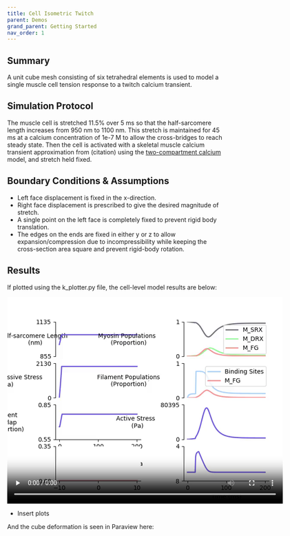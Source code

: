 ```yaml
---
title: Cell Isometric Twitch
parent: Demos
grand_parent: Getting Started
nav_order: 1
---
```


Summary
-------
A unit cube mesh consisting of six tetrahedral elements is used to model a single muscle cell tension response to a twitch calcium transient.

Simulation Protocol
-------------------
The muscle cell is stretched 11.5% over 5 ms so that the half-sarcomere length increases from 950 nm to 1100 nm. This stretch is maintained for 45 ms at a calcium concentration of 1e-7 M to allow the cross-bridges to reach steady state. Then the cell is activated with a skeletal muscle calcium transient approximation from (citation) using the [two-compartment calcium](../../../model_formulations/calcium_models/two_compartment_model/two_compartment_model.md) model, and stretch held fixed.

Boundary Conditions & Assumptions
---------------------------------
- Left face displacement is fixed in the x-direction.
- Right face displacement is prescribed to give the desired magnitude of stretch.
- A single point on the left face is completely fixed to prevent rigid body translation.
- The edges on the ends are fixed in either y or z to allow expansion/compression due to incompressibility while keeping the cross-section area square and prevent rigid-body rotation.

Results
-------
If plotted using the k_plotter.py file, the cell-level model results are below:


<video width="640" height="480" controls autoplay loop>
  <source type="video/mp4" src="data:video/mp4;base64,AAAAIGZ0eXBNNFYgAAACAE00ViBpc29taXNvMmF2YzEAAAAIZnJlZQAAXmFtZGF0AAACrgYF//+q
3EXpvebZSLeWLNgg2SPu73gyNjQgLSBjb3JlIDE2MSByMzAyNyA0MTIxMjc3IC0gSC4yNjQvTVBF
Ry00IEFWQyBjb2RlYyAtIENvcHlsZWZ0IDIwMDMtMjAyMCAtIGh0dHA6Ly93d3cudmlkZW9sYW4u
b3JnL3gyNjQuaHRtbCAtIG9wdGlvbnM6IGNhYmFjPTEgcmVmPTMgZGVibG9jaz0xOjA6MCBhbmFs
eXNlPTB4MzoweDExMyBtZT1oZXggc3VibWU9NyBwc3k9MSBwc3lfcmQ9MS4wMDowLjAwIG1peGVk
X3JlZj0xIG1lX3JhbmdlPTE2IGNocm9tYV9tZT0xIHRyZWxsaXM9MSA4eDhkY3Q9MSBjcW09MCBk
ZWFkem9uZT0yMSwxMSBmYXN0X3Bza2lwPTEgY2hyb21hX3FwX29mZnNldD0tMiB0aHJlYWRzPTYg
bG9va2FoZWFkX3RocmVhZHM9MSBzbGljZWRfdGhyZWFkcz0wIG5yPTAgZGVjaW1hdGU9MSBpbnRl
cmxhY2VkPTAgYmx1cmF5X2NvbXBhdD0wIGNvbnN0cmFpbmVkX2ludHJhPTAgYmZyYW1lcz0zIGJf
cHlyYW1pZD0yIGJfYWRhcHQ9MSBiX2JpYXM9MCBkaXJlY3Q9MSB3ZWlnaHRiPTEgb3Blbl9nb3A9
MCB3ZWlnaHRwPTIga2V5aW50PTI1MCBrZXlpbnRfbWluPTI1IHNjZW5lY3V0PTQwIGludHJhX3Jl
ZnJlc2g9MCByY19sb29rYWhlYWQ9NDAgcmM9Y3JmIG1idHJlZT0xIGNyZj0yMy4wIHFjb21wPTAu
NjAgcXBtaW49MCBxcG1heD02OSBxcHN0ZXA9NCBpcF9yYXRpbz0xLjQwIGFxPTE6MS4wMACAAAA7
B2WIhAAn//71sXwKasnzigzoMi7hlyTJrrYi4m0AwAAAAwAAAwAAMPurzljKllP2AAADAEGAEPKC
k3ieeHMAV8AnF2oO/Mb9MmSKnOVpC5ST7z8PNc9RiedWlFg0rzrcrCYVng4GcoeCJXsCMa0NGssP
uBGapbOSSLbQMVWPRwoKMqoSrAfBh2yuGXDRT+5+XZ++iAHZnpAnsrSbrd4Q3eClejH10azro7d6
Zeuoj11Y+iQv0yvTNPbEhmPbkzHSA7Yra0y4m56Mf4FhA/MhycxbA3GLXedpQ0KTaG0lnEYYFloO
vLmrHVCUVtmqxlysXu3ZtKb/132E4y3l6aCLQFb2GcNeUUz7IZS98JE7ntRWrQRzZD0bvlK0u4Ix
2tpIAaBfafo41Q8QQEiKX2V2IqxC8K/a7QVaNorpJFjwvznnsNWyyA4CW/4BOnF2d2wQ2sJSCyOl
BBy6QR36Ct7p6TWDeS3sl9SDZhrwH5ZYmjL4fruM+SMIvvUmMYli9Gx0J63Q91IFu5eK2YeEwTeN
LZmN8vGvIPpc0f9agWVCBdEuOWYXnwrgsIA8DjdiER9NzWjjSrlCzQ2TyOgwTAW+5WUov1u7ei9o
z9Z7RQkuUDHw1ot2o9FwDkWZLIz/sTaftEDEy42m3V8eK36wE/qsuf+3Q1xgAAAi3QLcEblcjLET
N3ew1CLNcJuO4lM9u4IkhhbXN8JrnZF/469pVDVjwEwxs8kC+phYaU1UacPg2mR9XtfySwIBPtha
vNLn/tqsXhzmLKW9JwifZwksh+lIR5+Nr9R+8/SkgCL4Kfy+agDJXUS4TuJIBzUo2z2k7nFkBScp
8P0ob0QHoX7On4AK3jk9b/YeFjvI68/3YdckX/5K3y5oCminI4+Qed7TyEgRPND3DCmGgKD8Arf3
zY1g0rKZjlzKcRSbidfiU2dJ+BxET39Al3APDcCoPYCZAw0B1N05USiir8o0HYVmJtiNF+MoZj9s
aVMeVpdqiHYyT6sLkXD3+eJwkmAJDZO1gZe/ZezGL10ZH/udIWS2GAWi1ZkYRncZnFDitx8wOVMf
1dcTNSfK3ZDT+ii7zb/3xZt1ShPijaZkjqKN41RDYzDNzIBoABtzusAvvlREtLU+xPKzWKTra2nR
hQI+hKR08DnYhERL993yUCfpSnYzi3Z8h5gTcCEDsFkbX3i1NUC5c4//gsqqmLdQ230378q5TLWc
bbzhRsAI1+MeMCmzX3N7/arMnkXhckv+gw7jMgo1j5qsw6+MSHtY/h1kzku37VtJ565OU1X1iAEY
f/OmJE0WL5rh2stsD0kL0YVbbKND0w232ubHTAtg/fQIfme9w1CkHSsqN3BIktJOoi6cL1NhwxRl
B/oJ2b8x4+f0bEpBH7qmXzbqVyUrT8vRPQja0hp9J+DLo48oDEJ3/ZxSbXVGuIwg1PwO19K+0RxN
JUF+nm+AoxlwL0lycPwSBhhA2UVTXFTMhzOB09LVSuUopCDoi7Y3zNW4BcBDtWSI1ueFDX14O1En
5xXwy5L9IOrVp7E+2BAwi9yrFZIYrH3ImDRr1FI1Y3MPBz9mGmHR61LLU5mHQwZttRyeebqe02rY
KlxlxUczmQDugil0Vgje+PSG73oFhATcnI245CV7TKDLzZKxrONsDoD/4HarBpZCIkiXpiJDOlOO
tXPAqA8fbQro5eXgeVfZwkkTytuBLfLZF0qFvNE0tKWsSozixFqUDxU1yOAWwLZ+onczYJ7UI+9E
R52qbODTb2OiJ3SMMIG50Us68xsBYqq0B4XpdpFLwX1aW0BLYUFpJc0BvAcJQbeVDx7E7vTqaELX
voA07h5V7t3O0Id9bFjUX5d4WzwufnTxWKOkYVnApmVZ9xVpIi+BeCKyNPCTmfGRoAo4ytvbea2q
ZeSfGZ8999gXkFq+CmSFJrxBEgdVMw5i4KzEkgTcjVMOWlTSpe4l+1utmu/Xr+Ng1wH3/miv13rH
H6sdx/YLdVd/5BJKzJR0GKh8S7zA+M57AZKjQooXwyhCshWwukhq4/rTrkG3S7bhBuS/6edUm+sl
bPFeDXkYKtg0G9HO6W2TQJIHrV+BK7Ro+ugcbo3IEsuX4rYExZ6wf3msOxn/UfHufSuMkn5jbp5l
CCHD+SaA42TX58AJQPHhGM7GP4GzLCjDNL2j+Iq/IZbMmMpKa0FrCUuJxZK7pakB3h65W1fe38Dz
YAmOH5b5ACKqm2VcWZ75AQIcFC9GQLd8ytnDmrCdKJhSz+3lHt5dTj3k6C4o+U221WFHgWLOZHeT
EYFd5FkbtMSZS8chJ8oj2OTa1XFIa/yIyVOgv1csGYNCO8ApygGlsPAPZZrbdYOcoCiQwG4xBSAT
x+QfmN9lG9zHT7Fvh63Hq1sdqkIEkNh+aRZzO5MWSjXTgxt6mgprE/+SzryPKLifYX4QfQtTtXAt
79IESzhApS/cYLccnciRa36Sp6ad5acXZ6XPkAgsW1vKyQZ3yu9SygYf1AvYgJOTEHCFqREAF5nv
AEA/fEn0DSIhPWHncHqKYS63ndbYvhzEkn5uLfygG8rCtnK+8GxDa5nMdXfwibIlufO6DZxZ+I0e
sBWdtTw99ve6BC6EWWd3K9FG9Wmrqr9xSLhyEUb0I4dBULscNQ9DM8zgDlQzW2G/S4/nN8+YlqEN
E/o3qgVHLKoCkJ7ZXvqw0gF9tp8Zcl8CmEp1M/czlGtJxKjjnEl/BUxDSM+eosnc+T8+VyfJiTw1
CmdZetB6GCtQZRD+x7is3l9WPPiQYtLnEnvZNPj/zDi/HmDYhy7qix41rSQSpFiB0BeQCqiA11YN
YhqFMOG1d8YmTPQ6faEMnZXhKPj4xO2SG8rytW80wqPpFNoAzRgOFW7RhvRc5vZ7y2/wCqk4lbVI
qI6/zZ2CSZvA0V9Q5SPdtNa5GfPSqxPLXFXu+Hq11niGBxweVjnQpWeT81asICFjTM72+sPvGRSj
9jmaS89IMWXsWKjyLaUdzaYwpW5E3qNVyGlipfwyQ6qfUWTsZdStDhvmCF0XhM6Ei37NbMXLbjM1
Dy1CW0Du9QXJNiBJLt/miNXgp2OGqcguibh7W8IDkE8AXr51lz2WtYbvSsviak52FkX7iCNdOzAw
lmWs1681kdjWBbgcP85TFNA2BBFqtL6SarROb2Qx2k8xSEJ2N9NODVXp+h+7lGcDjQroXNE6IKqe
6ihcJWJZcpKYSP3OOv4m8A8RXUHPwh37M343h5yhswuNDmRZB+SjvIrIydT0HOEthAeeuRAyL/zG
6OPcwuRyt41HYkZI18yQotIBtiXCAEuswPztWPOW+qTFF689RairItVtZ+OaWEbAqCvb/QIA5dnX
MDBh6IERxQ9sabks+5Qj9zqjq4zUu0+AhTjylgCibbUbsyAt/jQHvJi+1FlfeEoicDYzCRHNu+ug
bf9OEubgdOztGugfW9g4Uu4gy/q7gPFGT8m8Otm/ohuM4VWGC4nY5TBdwB58DqRgp8P663QH1/g8
Zltz8TYMtp7osp978IT/zXbW+Nup3rb8Nm6L009797g1XicAzXqMdKqJ1QF/pDWFdc1GE0cNu4Pq
/10ao6vVRsjhOyzc4wps6HGUxvO44ZxiWR1vOQVrnrjzyxgQr7prCXULypz3L9ieBVTPGGgJFaFS
iNcdAZ+TKGrNJ0jG7PyzlNbOYgG+VVjyZ1mwClhpc+Z7/Vz5CXK9Pd+gSqbki8T+JV9UjDlntRYr
pfJQRuk8pLxWxKRCfUKVHyV72JxVzrr5WFCEAV0zwVeBSli3JVI6ooQvy4pPgg/akg2pAxfVKIrX
Heg9zQWiEJaFO/erzqGmyNL2IrliKN04IWxLSpREJxAOelKm3Fe8cP1HUnjf5MFu5nXrvIsT6Mvb
hmBgF6dLIvhRwcyaRos6TnSuPsy93N4aIoAK6c2GqQ9Maxf4yM3sgg8hz2kuJvhk8o0FxnT2abSM
ko8VGpUAx4MCWy3JcuNyygSyiSqr5AeS9IAlOZkuFQh7cqpEyz7i089e0FB7hQTfFhXJTvOpcTWS
rprxL4UcCFStRUzj98nzP61GpqQXOn5KiBSg6kkF6BMl7GlMwmrqtUYpVVw+A3Zd2jLOwF6PeFd/
lnCGsdFepBTd7T/5ZEwVmP4AS9fMzdLFZmbmI3W81HB/hCcE9hcWnQ9yu345Auay4yLPDUTLXDG3
S2svwBT1o36c7iWR7KA35gee7WP5weKfkTAkapJvqd6+VjgWB/afiYXkDsgn1eSgdmzJX+sCSB19
+IoQNt/eFB+xmuDjwEmL/TpgZCwQ2xDIs7l9mkNLA1VfNXEDf1CvW0c7k0IUcmZxyU1o15YhCG45
70CXliYz1NG5m+OLFFXbNpKKR26rMzcYgx1ZtrV6AcCilteEN+lOtNIYFBG+LkOH1Iug+eg4EhUm
y4mJ1ls3MhCoMymDPdt+d9tIOUGH76PCgPRp2TCvm0MN5oCcDl9WIa70jW+BS9RgI4MxP2ybP1bo
fydoBDn8aewwq+hmjT6xVv/gDbu5zlFUI5UTENxShc2lQjqCPDCFvR0VFVUQX8IYiSWS1pEMpjF9
lelN3PZ9ah4rMps54QLbZ2Y7xKqGSlotKYlYB0Ck8+KqT4uC2lE5cYd+mBRVpoNEAjGjgYLgpaNK
IlcZib4Rc8F26zuEly1wEA9NW1TjUbUvRxFOKHaejK6dDQAlfWx7AOM+y6Hq04Ls0oN+WXyyrqAo
eFwzPDHbLH/88DmD5RjgTVsaZXL+RicJLXO7/yDyekwrmdvLNkZ3nywRY0y3QQCW3Ki8LAGkhiCR
Mo6+jvy3ASx7e8ZmMLufE0vH3uVo4ov/bLc0iWgBzno6MYvKSiH9yYqQL4wohb5nmafSDS7awgpZ
ptv6xYKatIP6zTzt5YDuesXXRHHCE2Y/z1NaPzluqirPTI5lhOENAk/93Fu31K+ypaMt/NKgp4G0
psrXLb0wSlOH+9H3SE0b0YA5p+93sJph3j3GvzWPrhi59WVBAKXa1KLC42MipOa4famsy/GizCbE
ES9R6HiLq6CZO0qfYUq6pMpiTk+zpkNOuAHD/qCv1H8jm/Svt0b7eYJ6c+7xNPfZIz18ZtceonPB
tP9PIoj2Y0PEOpKtOVKj1/wI4JbbHZtcSfJMlhL3E7ymVEubRc8BhfexFDCM4xJ5sje6nwG9NKRV
6+T82uZSTVm3RtPuKXgGIbS0Quj3Cv+0diqBzfNbJlDG46HYKNcvePAUwWSqXt3rBV44FWolgEoY
1r76iUyyRJfMytgNt+2XLIBALTUrIE3cU9bwptn8ZNBixjyz+q3xN34aEKP0/iOrK+taZz9RzjOO
2Ny01Nl5glYoaACQnFJYcYozHS+8MKtMvktTrdnYctpgwPqJI/IP/n9jSoloTix6mUvO/IJBgft6
ju4uucoYoyMH0jq8TTL7f9MtY12ENMz64forrMvEiJEBITGu+qMmU5lV24zoK+nkJBqceKeA1oO/
SeKrvE5r2bG78L0Kxem6Xf9t7zY3RaBOzj7OLL/++kORevHQwiz7LUu+qiCtsVbKE1rOY/YuwQL6
5Wj93SbFFjF4Od0hj021oYWgce+ifxoY76bZaGyswH5HxwD5Z7D2bbruOMtNC2Mg4nTReOh6/0Hl
GIAlE1YbZEKcX92QpHIBkc0ihmRDVkMDAOdHJDI67d5Xm2Y1WIv4LpE6wYeW2lnF6vfH6+esvFvh
tnITXieqR0KVcjBRGAQhPUZBHUxBazbrPy1uwlM46fS33BepzACua9MXZz6Z51sA96YxBTaDitmD
Pk9uFmC0sHCYbkiyyUZByre1hvzMAtAXtXfL/P1/AHPG0hwbNHNJEXmKXKSUdaGT0BDedNtAAXlU
yTdBiDdTWcXWVct7BgC6Un1AzGfUmVreEEFLQG8UEN7cRoOcJaryMlsvTs6rrm6jh5UY1vcHHB2c
V3ThSyjEEM6g+jRGgcDqfxA8u5j7oI135Afm3AzbdzbT6mH8bAmxjL3sPU5vSYibPItQ3H7dfFAk
FNsbTTTCRv/0v9EITjInl4r7QnR7I5920b6BJqz4Plds+k6M83jlpLF1/HI3TDvJaRixEN56Jebi
GC8c3/sxxOBwcDyau9eHXZqwRwJZrbmBY0KDT+i9ebsKzOyObehADXfrKdn+17XtJiIb1L+t/hn9
ihAQ5ah6siWhoufEJ9RkqzDfSibCYYSyl+mraBaekVv4RgpY9yA2o1ZR288Pzjmd0PHcRHQ6z/Tp
rmne6Pu2J9A75gL+N+S29dxDJeBGIzl0XHL0uDdzj6InJXMCqkMuvAtENT+tVFSAoI0ebjdkgvjK
bexL6t8MX3GHpOTrIHcHSe4m7K7v0y/D7oJZdxW0HuaJ9dyrair4jIfpkVloCbAeZbAth5JPd0Dn
kFpPP8Gi6woD9Usq+7W3sP4fcX8TzpKMq6ifso/kyVlYxVNSMu4CQnTmRMxM/mV4EHKY3DoKeQxF
FYaaIcOOBqgT82dJvvqE/5/Pet8cQbzvzv+l4xcyVrf2mvp9sF9OzYEmrLdped27GT1q7LaR8XA7
QVVXioLNL0n6Bo4XHwmrU2jT9rnH/DPKPNms7i+TU4cGtfH4TayZLWBy/7iqcyuGlWGkkdFslShn
DGNvTRX43+w3xlTJz1NEaf2oLF/V1PR28N/serADYOjIPELcVaPmRLTp1P0Ob4sYwzqUJ108lQyl
98EpHWgSyXp62hyKJKjlz0Cv9odmIAlRrrSz5+q495g5+Zfwoc7mkK+hYz0THbjvv2ebKqcFkK/G
pZk1mvviQh85hUV4db4rAJJRJNu7PXTP9eNDKsT5gjDYSjHO0nf1Ue0JMEOWNFp9Ge3EFYtu+NPJ
1ita6Ex0I+FkHO3wWubGmg1ynTWVAvhQOigujP6R1osc56wZwHveX0GNJexcYCq+AC18KlzZqPIn
757m5I2+OY85ors9xvpJLuNYgg5dQfi6pigZPFOOV/1VkfaL0eLsQy8BbyCM6BMGDp1jc0CSE+QW
++y0XINFii7wvznmGqEL71f9fZugr3mwz4anaf9k8R5YXMZRfW2D4ow94MzySAvdeaqOxAx+No6A
e4CHA1W5KRb893nhA/8Sy15o8sehNy18a7Bi0tH+kBsd56v+kE4+wEWP9XdTjKl8LWHOShDWkHWc
KWUKiVxtV9wJuqcaajYC2MvTspsHpseRfSv2bXuOi7SzwlYC+1VcaB6OMQ9Nk6koX3dk45uNi6Nw
cNn0P1zPdySaeKZfQO1HDvGlpbRr9LF7dcsuf7ynSMbrDzSr/Z+tuN+EqX6u48mBpj7Ass1EF8LT
NM+uBmzb9U+M8SxNEmyGzOlj+mgJgnqCNKwHZoSRK9zpZd5ENMMHXe0+G1+u1hbRIzme1/fd4GWd
bKnOKiuAR5IVQQfOgGgDC/sukE81QqqRfncyJEgq9yK/OC+aICuO11HkTVWnOTOPMIa+MuAdSHAV
ca0X+FTjDU769HfYDt4vNnTtExBOM83YQdT/XxWUf/PFHoJc5xuOksIFLAhIqvFr9fU7jpTXEfmQ
U/1ejzqlbPTnglYUyeeC2/gip+kMjkcFaMYWM1k6/6lBxqAhUGS3T4CSGHuYhoFjI3PgNuiu7nam
ZgeS2JjBUwY5Pi6nwYfoTW1o2Cwx99vXHcJwBgdMjr1bTvvNzt5tBmCXdkThDBgfjpyHzoPG0Hvm
7J3Nq3SylScnlz5rTpxwdAdPktko/AsNO3EB56ccTqzSvu3QL9j1pW/NzyAWpkdivgOeNBlq5/ep
e6TtT0Pp4atm/SgvDmb7eUk2SKI539FKyqqRMmYlbCamb8UMQmDDGFpEeVLGd2LEQ42mii6aAbCd
VkXf0StvrzZApoEObzp6yJBH9cYaeu1fhGUJjo2umcABwqpax6gnPCGRnX8nUgSGtaTBX+9t2zcD
lY62l3O5bG5NzTkAbcjpSDyrS2UL73ckQO3AEqE3zz0H+vbMh0OZJgem4Z1k2Ogla2Oosh9uYLY8
R1Q3chNW0RjqOWkOYD56dwk4QLwUDBBS9lHN8/Y07cce6bUkhCIo9O1f2jfqghDyen7FY3ttU41O
8y+b7hOQjAryBr4wcASBBDOaA2iUHSlzM689v/FPKpo+ww8nFsoKPoRngQHIp7JvOyemFEhUIgmf
QCK81pHPCvxIQuh/k//53woEdPTOh7SqkBC6VKLjkmKCDNwgbFvcmfEB/2NT7e44GPH3ArMR3GOr
C8Kt2C57D5Ie321JEHBpJnDEf/vO2vwLm0Xa8Ql0Cxwt/8aMLYvE8+Jj6qHHV45mYwfxDIu64qLl
Qd6EsI64GWNO/j77JokLeR7biA2duhOur0AOOp0vmbupoGxcwUoWZyXLND8MXwICCD9h4CxR+8X0
jNP9Wxi6FSKQojIba7L1SXmv69MfWCo3rIgVS+k6kyR14fee3GxoipVrL+ICFnyQYbUf9JIXz5OV
M5IKreWF/Aq2ggjZUGIGneF49fTddyersgFQ91q88bz2DQfbtF7I/gfwPjZFqZbjH+xz4nQbEu+Z
d3vbi/ZjzZ67rCDv9bXemfzPEg5gw/tF8//O8PF4Aw+nzCijVDYOznlD1oD55AL2o8aNcDQAGeMZ
k8j7aA/DFyJHF+SRqMoOdkvrtgLhWmRRkrAoAwyiYKU0Ak8RZGwVJMV37sPc3DR1tvkzO4HAl2Bm
o8mEJ+aEOj81AQktYxEbD3ZVL+vtzuKOnY/RInMZben3etkikiYTec0PvcJnmhx3TaBj+P0N7yBs
jQ0YeQty2AMhO/Nlu/lujRffFdadCPEpUMCVWbA5AAW7CNNFPJOoIqlSb34tSset+qIjEXchE2EE
omou1P6f85J2TpBrHZxSsgqd9qobomyxwob7C/kR9QNuneDRX5P4TEIpPZu4VxWVUDF1lZ46eakR
76Llil53eU2N7C/tJ2Ya6FtQoQgq3xO/HexrkvVOBbZNrrflBjIh5dyHD4exPc4C4N3qMaPRvcCS
AhHvlYOFeZ+bJKRaeQSv/znxSe85CJTHH94Rwm3Z05o5P+eyjLZujM+otZ5GzrN0YqVHkuIR0Fbn
571R6P/DPYN4pJuboFlm6EuoRdiTAXRLJ9F7nHvAG/EuqJp1mIYcqTHvSjzirks3qEs9/PKdPK1s
Fb2KnUFbtx1M9/Ls5eTpMpoPA6C4LfruApMMssBBGLkQP9aph4/UzqxquHQ4SaZl3gwlkrTl3IAJ
rLs6WqXh3Vf17ZilF/ayU3yu9OAarMQ0fPSswzgschg1iOt1RCJd1AhKfBvuBDgFzTQpYVDCIwWk
SKWYf38UkTXt6pg/ekm4rNmgYmjY4X1fhyelfGOcf9AePV1mOzv/XIAzdnOeSQfLqknW41PI4QTI
KPlwck9c9M30BbrbANyC7dNAFmfJB84hgFbpv/pseSQcHaKbqh7+6E2nUuofkZq76Mv/8wB39KMH
XA0TFghDeawnaQLrBOIFDRBLasWimgxDVNRqElkpki75yIQ2taHHN/ULfU1KioXGM1F+UyiwnScv
lzCIL6r525F79Wdnmc9tk7wr5C/beVqvXx3QjMlVk4vd6ZEracTANWUcO5L8Vepsp/Uj2YtETpTV
P6RDVR3xpRE5+l+aUcz1HyJWxW1wzZBHFggjL6Aa3dE+Z6w7H0jGezvqzpbdpc8ZexKhMqmSiqsA
Na6thdeU+GlLelIxvBfWMejHdukc9iTJXmJnDh5gwv+lHGEcTiMZbZ14sQURX+AsfD8FzAWVPacF
B3k3+oQJ+c5zkkyJIurisyiLpqwNPM/JLbsoJuotmVtht3/gOPNlWL58QWH9vUqQBI9gyJDG0JkN
K4OIKpDl0AEogLx67M14NO4xANuErDxdWiC7ZsUUyqbD43eIP+os8a/M+v4meyULHin/xvesesCz
AplPQMyNhZYqg4WPULbUEfUBw1n14RVC3mfBENpOXp6tEL/0IAlVtH6h3PTXgjvtp5MqcI0eSi27
N5t5juP/s63abYOUOosI8iLIuy4HN84LQmKS6aC4liOdxSuuk/jGTZJMK947EiPLvbTA+gVCunat
5M2vbwfADmx4imARvATUqbbkM45N//2b3RyVL5/3n6LFgzuxRzve5z3Ldn23zm+NglgBOfws/8L1
J9+vtQxUEmQalZrk1r2mS2OaYMoDtMc7pFCVQ65NYMz6Lbsiq1AFwQICTLSe4YIiczVBPIQdxsgc
FnYoAnL/LvAjGJ8eBvsBfiFUncQXtqEN89eCxoJvsULox98PQDGkZu3yDQp1MH3xPdehZI8DGbQU
hAsqBt3xMSoVZz5kwaOzFFkplpfMP5OCqKMqLs3UJVdfmid9dwyvmk3Vqhu8JjuYN3l9o5Fu7SwW
qBlnO3TuPi/0sJz/SblHemtl29SsTHwLdQsH5DsQ3uidIt3qz+HnaTxrZVnlFyt6AWIvMv8Z6T+x
29QPKTqlOrA0+Uw7N2isPeXgmq+nlXdC1NK7dTVO48bI8mr92mcP6euSEAlMzGUGl+zcB067qs+V
fc1kR/ZAkZl5TaIZJvlKBsADMkPjgVFS8d+torf8WRIA3rJxOz0dLQMKDqaT0urplxXr0HipzAWO
o6S4Ke2fShcizc/utSAsVjE4Bb6X4obePsatmSo9f+lc6afOZEzBVx/CD3FiS8+wgZ4AnzuXxb19
kVkl/XCq1ygBCxft2xEFgPge4AK8JfO5laGq/wcbpE0lrSIZTD1iLWLTVyXWNsBGvG/jnWgblM5e
Ljx3KjDRYM1zi5pWZZ9H8iC3mnsLbmfLc0twpv3UsQPWZuiLaFrAMPyt9sbvPTcRghVcSK46YFyb
QNGMNe6KsmOx+oS1Rp65xwbERdY3J8+fI9zgu6R44Kx/LKV38YPADu6+U19vdKTQDBoGD85Xc4z+
qf93Th+fyKUFWznf7xqcQD9/2zAXtmKqVkAxxFuZvUUEfMx3wcQ9hm6R8C2gGKTlDoRtf01T+in+
1fW3UmheSkoFMR2Ps2QEw3RHc9h0sWcn+hakcFcCtFADe2WiaLQOvwTkm4SnvyTooPwMCWLe4+Nn
6TAbeUZdWrNGPjrezBg1f+b8Cnezf3LRpkTnPen2yTvZERuUh9Zq+1CNnwvrXnCEOYTbu03gpnRU
6Ue5S57TiXySpIOhlGMAK0rPV49c8CQbFr4UECD+djBfR3ffpp5uJgodgyt0MUo2jq39sZLNHTmN
QDKu1c9iomAQ1vgViTaJbLPJeOhlI7EL3KK/zkFK59JszyUbeEdb/Y1k0BOt77pq2b8pwTO51p3B
ln7f6OGn3M4anlPiJGnnL//6hpFZyTF5cB0wup0APlrwguhMA7y2MM/dm6XqXms9vqF1sRfIa//A
+P4YXc+ifmzbIzRxr6nV+i+ZsQV2JwcBwbVO++l515GdvCOPwesW4zywt77YbczAKXrmRxn99Gfu
TnAubQhkaAzVpRa+L5PFuhzqSjEWMXfR6oSAUv+AFek6BNBz+7G6zoSW9AUkq8i+eOW//FhcmBe7
CIsU859hwpl76eO2qdDOt5XJZCbLjB/mgguchIekUkOX43oWBUkWKDac+RRdlrT2UOesNDDm8/bk
WBCHDLgq+Vq6YCwwE6ahGqBtg02p8IWDXjwDf5588iN8aN8QtR/Ypx+/Z4JyjB9vIgqr+h2DiX+F
/B2l1XmiT1/kG6n1akdKtKuPL3Qpn1O7Iz/Y6dyfcdf9v8fstu1RnYXUWpPWMkk39HKg4I2HNW33
UQUHqJjUTl2CG8/1z7ZMQGWxONN0voSuDbxUBvNhgQMVv//AVTSz9vZtvfulkr32CC4moi2YBkZF
7LyrC4JT/vbraQWfMf7j/+EzMfYsbMdRc4e2zn3p5GFtJzWSoM0oZAYmoqFLkvCtXUkfurC8wBA8
TfHgI2zn9tGvLeMYtEz4FuedMMx+qdTZTCAS4tzAbTw6kbjRCiUi8bdNHKmaTKbLFyaUdKI1Axg8
fUfDQxEguOLH4MjKl655o5pBpxKY4K3fPbsd3Yl9WaFH62B0IzJAx5z5H3F1hf7ihONLXbWdzhYR
puXT9LAdechXq3GwOQUl2Jt20xe/DVrj+RxHbcqLhgA883e1UXnOL54CrSB2wX2oVCxKMjYECoGU
c9+7QlOfWd+8SXFGicf9E2CHEMBRxtuefjd4URurCTaFnvBrGZDHLrzx3S2g7Tl6rII4DzO0B78v
KHJT37iIf1pSmuE+QPbkj/u8XRCQYFnQgdwMeeFvs0BfrRW0pJno3qY045ssMGDf7p3KtOw0P06Q
m9wl5aheR7K6POWFQ04AuUrESoo9b9HYnEq7514xd28eLnjiqO88DfKPivcxMrPBRJNcKai4R0Xm
jKTxnNUpOJSrq49a6EENV4dIa2BFUOEvIirRBfQU90+yNvLDZ1iRh8aw5++BbV88CBtg0KaxtI2f
7xJPDuAuQYbH7XDuJt3sL+vODt+hxDs18k3vVDtmeGYAYuB/d7qhqFoI41XSRfgqygfcjMhJvUuU
iyRu/a3yvJYnVnEZ+9SO2dapBZtHAozSrF/myrYCRW0xAIGNWCE+52iOdNciZ1Li311P00/BJOtt
GFDipyj7lpIuPHovUDwZ5X11OJkaPuveVGvFuupq2ChHxtj6zLBqDdTsDnBqhLV8KAcyjyBFIHoP
D3f+u89MQ2zNMpRX4wzMS6ltuEm0mJDw3+Ed1Gyu6709vxxmiN1Z5j6u+7VexIs0saICyCZmzJb6
Gvdpf2DYFuuuta0/+mpxnLaz2LBbcArQAAADAigrG/nnHpG7mdYENUS6gSi+mVtDsMdSauFBfHx2
UOLo7Xw+nKXotB9ukDgt+jlO4InfIjiz8Pz9O1qMYv+Jkv7oAwk5bjwM82VJk0+2a/rtvZ71BQW1
Zo/J2s6/au6md9d4PVQYmCbW6zhzpxegXBn6R6glSCvdwmM34I1JFv5Ivx09fO/6hZbLle0ZUxMw
oLWK5Dag/Gj7NmSCBvgS3Uq9CcU+SS247dKCTPNZzDK712Wws0wpxPM9yAwHElqT8DvxmKHL5e89
CUwdCJG8F9A4HcI9RWJYpx/mFheIkg8C7Jl2ixqlYov8RAp/zcm+Ci+3yKndVLSZi/jlEbo4R4o5
Fk6Tx+tUUcKcRZkXBClZfWWmsU+hneee/gTBiJXNe+fgcJL5Too3yMTxQ/gmn/1A6gIk+9o4z2Q8
Hnttk3ApWzHeu3TSETK9qUjfr2miYmnqMnALojMp9KPnIG+fa9IUOak2l1yXaoH7/nCfl3eww7Nn
mWrak8ohH68iiOR0y3uQ3yuNjKAN305f0/naJ7Um9+2ev3xIzsKCoRvtfNZN0RTZ+mXFrhPMePbl
BtDff25DygPlvYnyL6mxzyQMeTczT+pGeu6uwXq3dKZYmnzOvOlwQoQ8B/7zOooxTcLWTURg3thc
/k5BHcC34n3VznDeHJaSosoqLMvuIQdkiT5wD0Q+tQHxIhbktRX3TudhVriywreuSMXEAI643MOn
c/CDCsNRSmkVjWYHaaYCB9Nagx/60vLpUX7dYV+QjoWShiTF7dqP22nqrpReut0CkeN6noKtOFT1
hvwrAXhSIztqLOFwdE0PrMS1KLYTY/mHzPnAGQPMVobwY4+n4tki2yutu9J2eX0qk9d1tbXQ39ba
ax00Uog8oF0dVMnG7QIditIJMs2wzgVaYniKXrxFMfIJ2Lt7o/LDFgijOnqmpYFPi/h5/7tGPYmH
2bKh47MtygX07dv+Kxa7qHXz/KhdHsv92BhlypU3EoAw6p0bUfzlTxPrDOrHbTYamPeEgh2xn1M2
gsPbnm6bSRkkop5azU4w5V0HzprrfZoURCvcz/6WGBHnqHRoeZIyN8diTDGYWCEy5XRCRnBCIUTH
f8vMh/3ga//QNSsLnjm9UfEVPE1Bx0D2lFFlkSE4SI/DsyV5XDFI2Qbbc815gkX2hsu/7MZLuAyx
kEjzLsx+598t8hh3WW/lxCxQ7zKVFTxKZehMH7VCnCkTah4FZPNb6uAYUWkf8Q8jfevOUleNp8N9
DaulN28b66B6fk/K95Ct1kDZ4pmfn3ma9kfTxSXYuOjRhls1gkDqnxyZXfXFGnVd9+uxbEM/kERC
oWH8WlscVkoWkhysrQmWXnJMBETWmpKBKI0npFCfD+/dJgoWeIdrq87WjdCjgCjlSpnBD7Ur4og1
ddH6T3DxpbIwklzBiuVo20vAXgpxI10WukF61lB/PvzZ7A7eTITmU70+Db7xtTw4VbMYcLLW1ASz
st96cNP+80NxP30dnPAhBGwNYohX32c1lZxk66qqdL1uJMbIiLgQtCfFS1bKHs4osuCFINkFbEF+
ATISbkFILY7NfZLW5gG3JqpmdL8CqnLnhTHX2XCcZufY5vlN23X89c0DXTvoSGZTNZ8o4RPVJ6/M
d4JDQV5/2lzGLG8qTVBkaaQA2Hw60njr1byDeniNsboMMgIOAdba24e88cUqf3rv8gth0abJbrW4
ySde28J07sxdD5RGfymMhRdWJtrQIiWEIkTl5CGdO0RnQBVhllQT790WZzlAyWi4Vwd0ZK+Op9Tt
7X7tnz5z6MpWgDQi1wlpLf2Aigy/xeGWeeFLM6btMHkWGVY42ehI5RZMQaX6IDkx9AAAB3BrcXCB
yTVwAmCbqye/8nZNR08DDDHq9n9CjhAY+MJksGmtRxaFUGquOh7HDwQZP8Z4NDH+G6xK+f9/gLwa
sKPuY6JXXYGp/9uif4uu+giFQBoZeiRVIzB14ZxUXEPU3BiYpTUr+jfUwFGMuoSon9jtiJ8jsdX5
Zcc//iAsimW1plxkBp/YiN1xeszbWvGXbhlLEU1GEGegIC2Bh5W95SjphbK5vsTuor+xrRMkZoJz
XDhY3bkawIc+WwSH1OvsYhQrr5Wb1+sz8EpkBRTzdrLjHp32sMixT/iPqPGm0jyYdUL7GF8OrQEd
mybAeEQpmqBem/TPSJT/EBzWFmrZif9jeldRqcjn5ewMuMTeAn/cPmRuwQS768MSOe7IwKwud71C
xdRoTGFpVNDQI8+v8gXUPMivrQuflX6P1yISs50FR3+BzfkRTl3mqgiV8DNP2ldSRqEBP6kcwDgU
C7XxjkO6KFzS9u8CeZBlaZ7FKQBBPRd+X03msY6NVUSAOlZS1fIxxbHJoVS4sJjOLoBMIFz59qXt
stFgs/edFAUSp6/FmBEhGK/lm1kTmoXrYvP4LsG+iTkCLG4441rnAZfTuBtkbMenRfwMdaIf8MfR
lzNCH87lZYEAb/kBSs6XYS+l4aIRA0rtz0m47hlCAc/9RLtf3K4kTMxgFLtlAu3CERDPMpxp4Zo+
becfwIwqmq61zaTXBQXM9hBOCQ03R/5l2p7gQM9uM0jvKKs4aTj9bBnzXuBzVBBvgRindDDq3p8h
uVOTNhQpwiFpir30BcUGPk2JRQmf5+jZbZ1pD/Mhe9JxAFGDq1NIT+IrP2hBd+9msRjC22EV9IDA
Aetg/qofLa62Kk2nlmH2uappmIw5HMv74uUPRlbQ+9XVl/WG7cSZ2VFN4TDNOqzuKfANCBfkARNE
gLEXhzUnxR0JzWR2xRQ039PQ6J6jObct24I8pFw0Bp3qBJynS3D6L9EAhrVGAkji0ZXsBSTH2sPs
bMzAqHgWs3TDEAwuLpRPGmHnHmfJLE3Te2L6fnTALoiGJZv0NwZQmX0qfUx7IH0NIqfI9aJXf6Sl
C393J08aPrCcqElPnIvJv2m2tQYp+UHdiVF18gh5Y7UhMFSdK5p8aLyems+Jf+6/CE/fG/z66brl
9a8fbHK6kIJy1EO5/iBpT3yLpvDQuajNoPFwMTNGg7NaFtFtEMKPHg+/tSWnEkd75GF7GI6SQmsM
fiM4hOEBetEl0b6UZ05r3eIJ6LFVwaX5V3TRu1WJSph6RqpB3cqmazllqxMnLo1rEy17zZDfxxOn
opKsAUm7IxyZ+fWP9jCnRR4kL8lgTbTexzHryRpAJKiLhTxGqSG4zRtD6APEMmhXIrPo8Miuax9B
p0fqGzRJG3nIqkfYwaHzEjgngG0RlCQZJSzi+2pUmoesYYWihOdudNHZP/aIcphkyD/Y2en99k9p
JB8Zxjq7KeFPx+nUYCTBrM0bAQ+6Pn24swENkHQQledIIWqlmGt3l7P/YRRRnaQCBTviizNYEKmd
iBR29Rg9cVNhDSIm/Dq7qLh91/fUVtCB86qzI+JGgZxM5urEfuNgH7aE6RQ57XDcCuO2f0+pR68n
pCp6Gs6ngWZr2Ond8EBk59E5C8vXbffbWSqzsq/f/TmDlwLcgbvMDowz3/ex39GPuodbtiQJPVmk
Ec/VH+zBDRH71xS/c/8+vJUu06OPbGjDhLN9JqFHSt42aqSiadB7CG6yrjKJq4I+y3a4Fk0h3uB8
MWYFvKlHKn/JGI8UZO1CmBw3sHlEyX75P+AHwLHKDLnZaST8ZHeuSx2k7S4G2at8IkYR0DkLJgil
/D7Tp3/R0tNK6oWGUYD8b/RHWC04+2aZSTIwQrPhX9+raCpB6jvFvIC6L0XxSQjb4o6ztHg6JE5J
LUbITZmE4x60+1kvkrK8oSeizmIm+lKG9okodfTnNlbB5lJVi38YupwdN2BqpkN3qbraSWBYdqPS
LefEqVOtXxj585+8XX89YZwgcuRo81ireILILiiy9uaY1UfcMapAFfz9jtuCZ9OSeHdM9fBLIeCV
wpg8CoqmY06Yshh+SOhvnuFrhwFuWAPTy6Z9dCy/mdsHGSBzGY0FPlFL3yH3C6LCLpfP8HzTwzU9
5OqMoDq+dHV6r6Q0Gk2CU57P9f0Oqn2JDq6MQ3g3LzMGFukb3kKC4NwaM2rENBWoBVuGv94NxQ3J
vGZnVyJgtR7a1f5UHlrheLcyo8unMjqICfOBJGgR/BH4gq6HvH54D592T1TzvmY6YWMFXLdY1SA8
SPdearJ+A4s4DxsIW1/I6aSfKCgIJzAK2VTFHkIp1WvWxcaetlAqzz/Pgf6vx74Mh8SiBEzICOhf
IHkMUca+c7uDsK+pfBEGSv6Mx7zncylaB/NS6Aro7yMvGghJQUVoAYOtrhFq8vOcw3dDQNcQVh3a
EQmfp6l6TPoTaUpdsISIw54T8XR3UkKd1E6WFtwDjxGyXgAU+MfZgUgpTopYm1YBfKfc4h3/bZmV
VO4YgoCn9QawkUn5j3pLEer1aSGtMzanimaR9z1BkUIASmj3UIjvGpUZaDuivJDCo5mxb31C7se/
FtQhRA0SjzzSJDgMbm5lCq/1fg4Rozxz9VHshvU9DZ9tPiuvdSZXj5b64XTNsM4pp6GWd5jG7gIV
chcPdYztYBYNxW+ecSsuMxwpKfZ6vOmUWc/7zUqxFNb1iSpgYeMYHbWQLHHsdA8AKQCFcAqTgFHi
Fohz3i1UT9mHrtRS0vBkJMSXzyJ9qAze9vXuEvtktMcP2n2xl062tMmfOsSoq3ipSoWDzpzFg6OD
oIUCiiYaM9LuOyZUeU6r1B18mWD8zm2qu1Y4gvHPb4wWYru1jt+F/btuiub2CUQVmINgwnSJbO9o
K3P+8rQsKAAAFwkJo1OFZs9jtr343/6OPV0w8HRD8vl4SoPbqaZ+UU0b3Mq5jRB7tNETilEdX0VW
l7/QS2NwRIO0P4o2DJIx+OoFsesukEZZGwIDRdmv+wehhgYNg+734UAyAAHtPJqjjNSI16OkoBJa
98IJGbDSdVs1HVCP+N1NKBUUsdmiiQgbHJl6TNEaGz3Wjwl9bkaTcTypwEJaSCDyacFGL3+tRxFI
dmcOd7LuoHaWMCvVFSOUUy0hPHsgxAe9wTGB26LzXT9/g9EQNj7e9BG7J3znsaneYPaZW105PR3D
V5/4FnbgjK/DZ5WxuiLRwlX6sRTih+BG9G8TWDAL09HbpHwMw1MENbvtWTv+UgJaWTSrfHjPa5sk
4fGfcHlzgxztJrmxzRQic+llDIjXDRxY7SAdKTK6Imd8TlzH4i+kO3ny0mYCzaJQY890kZCnHQhB
bEMbYBMsJ18vApqhD5Oui00sG5uU6+K0WJ2t9oQvPFKVRYahpiQ+HuAhbEmPwcJb2ejoly6mepB7
c31659xOFCtQbgi/zXAs4afs8dhUUFKqsr6PfISyXdOcRg8JiRhonAFyGffYkXcfuoqGMx/kjZM8
sunkNTx0A1zEcn4wuevXSS1KeWYAr8IkAbwGEesHFt2j1BFRpPl17cpwnaHYFzrPPqNfVAQhABeb
sBJhMnDAS+K1qkwyhfpZk6wst1LvOHB7eFgEwyoMO0GgJv3VlLfQJM8SkoSpYBbQ0ghjOe8k/orC
F/IZCfAcNU8Y4NTq5BKSVyPW08cM11j3kO4A2lb8qWc4NZTzZfkF09hNsL/LRCugzPbhsS/A0NDe
SPOJVtOXspQcd2gy828GKHnCo/wPpizqdw2Se3dPWyggYy8iLQ4lTw9bi+bpGDmVgRznYMCA/uvR
PZfqk3AkLfxl3YDKIsLfXYZpb3DiVeui8XXEYcvj/hKfzbYurMI/E5zvu7NOfgyy0D0HmBPMTXOv
JEEai9vKF1KFQ1eDrMGhqJctNHW/f0pb3SaUmur2mvNnklmRQ7R9M463Z4/l6bF/yvUTfJ6ex74e
43XsJfcFuqgLfxIBidWNxPSYqiOfbDLMmYMofBm2Rvk8GEAtl06MoSnWrCiy7qfiFVpXXwqkgqUA
MZOyx4blqpAO+5lRtGpTZ5kMIlrot7lc74JFS80A3PQ2+HVZMpC7FDDTKVuDPbREXVojGTHOW0Q/
Xrko8JLahJnaqhbw2ba082YVPYR+BvSwTcorYL4jMfgh+8YXcTUlKmPDx1MvrEUXaNDE1/v0cj0/
5a2etmW2P3F7pyivppKq35Kwe7AQKalThmB4z5tIXt5xAyQEHB8J0KtXKptbw06ZDwTuNkserzFV
5lJ+4JhUHuaxvDoJ1GnQVrmBvgr+Qh6dhD+6ywpXWuyZygzxeDH35pQHEkxD78rS5zC03sqTyZ1V
h8mGQaWW6Zf0lb87fJM+Sza4thJox8GGVfPFd8+JqQ1HafRkoN4ecftsjM14ThS7ukOe3LgBvCea
HkoFVJqxbCKJhIP8NSVnXnFjRVg7A4VBxk2VpjBYMjp9WJL9D97IWKr4lz8Cm2ZeJBVHThIGnkTA
YMdekwbZHUX5iKeDraBOlk7TPb0FtXRkQZ6F/+k3MuhfOx7PuYoEBFCYqfPiWSSQhAY62OoMajWe
X04IO7bBva7fkTUNiLnh5mSB/JEiWCQ8RQ0eF5elnme4XBzuzOyo9/5G3Li/OMnc8ZtSs7FjoENP
0RIVJici3yCcf8iiqZeU5Bp33SOcrPoLMEOYmTshsPLlaQAwlHMSlDfgkOkTzGH8BY0hOnrYc5xi
QrqBaC8CukDbHhtMyGqspXuuugkw4+nJ6IzgkyK606JXkw0x33LTUrKU/Es57d6Ket2yhYS19OsE
EjP1kQkeY8b59lRVmGDjFRlx5c1dufEWlHlKoH7YBnzt8Zf9JXNHZFBcwqd/kCqrt3XYTx3PhceP
FAUEHxHZJgDh84Ctp722/ySRd89HqZ7dv1bCtGCO8SbuPYPKKljHh6xhZ/FKhothmVDYEC6qBCMZ
7izCFDDl7h+RqRjkb1R5dzTTxajLLBldt+1+GQXAPMY1oE7AgjEitt+9qDtXa5b1mdO/37ib2HYh
eQtUNTE2EmAEhw63+ScdX5OIxLcl36HEJirM6RIITN6M+lupVNFVYBvqEpgLEgApVVb7n090z/Cz
ad7zo3Z0lUVwogAB7k2aCtXUZWV3XupBpHcV8lH3hoOFHTTwnrjzhZF/2SHj9Z/T/r/Q3zuNtxr4
DJ4CFm/9ph0K4sdk62Dv/hmn1SBcSOOaDTGyRQPjF/9OTMi0jxT8HychVpyupAbLNr+O4YYY/pWj
81fth1Yv+9BHAdu849ILkEoEiHFQ5iFnUPs9xseWi1O9FYZmIXTie7h52brNwA7Tna8Bo2W1eg8m
bJLDD3RI1xKJQYES0oDNiSIKfgT19wHIcrI6hEOzZm2lei/XvCPQoT2WTP8J0dGwzq8QHzAQ6HBQ
8tJRvnhf39pHh5DfVeRErg4YeIABUKTQs5tyze0/OC8DEPt59u0lRKgC+M7R9vxmopdN0J+3cXWo
n6kGcNtoErgNSED3hT2vTAep6Zvrh2/rXqmkE8TRDTqwAzAY0CCF4Mx2Injbsf30HRdPz2kcTNAK
0v6j92GV0QAAAOdBmiRsQn/98QAGT8z8J04lcAI7OL5nxg2Q06w+b5G7/rEAvr8D79RZPmT36JuQ
Ba0kcRv943OwfuGP1QiWRDDWofC71+i3OljgP2oE043C8wwiKpfcWt2S71WcY58BH40msEoVofk6
rXKpw41kuTkQdP12g2EFUgxDY07SP2rF3vnZxpnAWOkpjASrquYenpiCgMZ+iD4+jaJ9afzsQUBN
8VbOAWyjP2ZKVYowHpPIGgwZXRQrfAozj9YGIJzC7QnGgkmFIjsUoF1YoomA8iHMxUQeOqkHnsSs
oAddiUugzQChIRBlnpAAAABGQZ5CeI3/AGv4cS+diIHMZuq0uzn1pclG/N4e/Cot1nYpsFrd20x6
hQdr6CtHmtYqRQgk+7tNqICruhXIt27/eEAhuxQBwQAAACsBnmF0Rf8AhtNNFGBHFEA2tYoBUVjX
W1naN41R5zNuD51FyZYFCKd/moz4AAAAIwGeY2pF/wCGrrss2it9aHYEHqrgTAhPOML6QLFm5rI6
wqRlAAAAZkGaaEmoQWiZTAhP//3xAAFhqx8AI944Wds+tcszea/tVT90vqdwEePAKIJduPyEmGe9
OVmdjLok9bPC0osmBcUPc1gMKKyChFhqzDtsuxZ2TPKMz++3DgkTomJHx1NrtEfEdw4xYQAAADZB
noZFESxvABfeKzrc4XyCpDTkuWuxWkwrCjt8viHQ3cADTD4mM7u7rqla2YHBMddE2DxgM+EAAAAi
AZ6ldEX/AAp/BuLrlNoNAfd4sIdy0AHFuky6BrhCJhh0QQAAAB0BnqdqRf8ACoZ6nYyp76A30/UL
o2AGn/eHUYJGfAAAAGFBmqxJqEFsmUwIT//98QABWLUwYAOgTTbfjm0GAZ18TGSY+Bq+4B0oeXra
3lMtHTLw1tqQA4Hv3J/lEd9L2KtOT1bVmbXAokg1BQOkacjEZxCFRICU8PQ4MuPaYO1yMnj8AAAA
LkGeykUVLG8ADIo7LpVydPMDITVgSxfjAUOEAst+OCbgB6ggTFugAFaOZMPGqkkAAAAaAZ7pdEX/
AAYd6SAdtrzfPfoyqwTWkv3+zGgAAAAWAZ7rakX/AAqGdRT+NqtiAVOoz6XPgAAAAEVBmvBJqEFs
mUwIT//98QABWLUwYAOkdTMG5aNBJW0wWBTuZEAqFZEK8fENcEVx7PDv+CmYWfCQ/x6Vz1bdUS/A
2YQLNBEAAAAtQZ8ORRUsbwAMijsulT6BNADIKNWsEOv2a3y3ei1kAppCA0c5MVYtgXg8JtxBAAAA
FQGfLXRF/wAKfv89W76ow19oXL8g4QAAABIBny9qRf8AHPgdEGG0JjYAAbUAAABFQZs0SahBbJlM
CE///fEAAVirHwAvrhy7BjrXRKT5RyNSll0T6JduoMc7CljbsbD9mBdd+asccpd2GaogCSbVFAfN
wUpIAAAAKkGfUkUVLG8APi8bv1kzk3YKt8HsbBmvi+C67Ozt+oAADdiNewANZYAL2QAAABEBn3F0
Rf8ACn7/PVu+qAABbQAAABMBn3NqRf8AT7OuJsEtOJ+kAAH3AAAAZ0GbeEmoQWyZTAhP//3xAAOj
6bsMdY+AF/fd2OOaY2NdoJ9+C0pLhZc8aI7m6s4AAAMBq7nVhMCrJZp+HEeT3An8yHAoccKQdvtJ
Y72rh8OJRuPk1Fwxx1tN+fl5vzMZiy1HcRJsWBEAAAAsQZ+WRRUsbwA+E1nQRc4cfYpCq1Sw/qHX
KxKL3PgCLE8XN1gx59lScve/TSQAAAATAZ+1dEX/AE94ASf+Wm9BHAAFlQAAABUBn7dqRf8ACoZ1
FP42qwBWW1JJrD0AAABOQZu8SahBbJlMCE///fEAAVihMAB0k+FFszgAABqt/6yioiYRCix8XzMK
bkmEFNmUYTvI3WXsGF/7VCNkxNMgUQsBFV0uOrvzdffvbNzAAAAAMEGf2kUVLG8AFq+oi1tccurV
/4JewUbrIL4MSEZ2yAC8KjWbFUjYdQ0kOTRB90NHwQAAABcBn/l0Rf8ACn7/PVu+qACsF2BVphuy
QAAAABcBn/tqRf8ACoZ1FP42qwBWWoW0uXEybQAAAHNBm+BJqEFsmUwIT//98QABT3ZKXq6RyAAA
Fs6OXFAePc232uCaYArX3g0J7QOZ1alHx2iC6jH8HD8dOD32oi/Lq+H+0ZyySDLG0wqRHx8rDNQS
piGeJYfhtHQ1qO2zy8Z7z0GV2ZTMud1T64gsabvWfsopAAAALUGeHkUVLG8AFrr/1g6IVkWkLauK
xdNtwp6hVqyPAABg1hVgCBD7xOdRjIANGAAAABYBnj10Rf8ACn7/PVu+qACxSyI6V9ygAAAAFwGe
P2pF/wAKhnUU/jarAFjMJgF0SkxZAAAAZEGaJEmoQWyZTAhP//3xAAFPdkqDAAADAA9MfFn7CWfT
+8Vq4AEUcZfx2A0Aeb0DSBKQTzl/X8I9fhLPlQz+NWpcmjctzOChGqzoEFhxl8C9tx82ua/vnsRn
9Dglg6EdH1lentUAAAA2QZ5CRRUsbwAWr4niwgty6tX/gl7BRusgvgxIRnbIALwqNZsVSRnSermD
ur2Ka48ZX31nM/ThAAAAGgGeYXRF/wAb+Y9acRsP1GpwCQXWl7NtNM3AAAAAGgGeY2pF/wAKhnUU
/jarAFieHOPaamD9WBixAAAAXUGaaEmoQWyZTAhP//3xAAFPdTaDAAADACp98TTduegk+0XeFBJQ
arhYqI79WQL0gvW+1B3H37AN+mh0W0nTvPYYzORNDnbK8WW/OJpY5i/KBSdsmeE2d4UpdrhQYQAA
ADpBnoZFFSxvABa7HrHg02+v1smbisXTbcKeoVasjwAAYNYVYAgJZBig3piutz+y/ErGDPYszqal
VLKBAAAAGAGepXRF/wAKfv89W76oAKeZ978b/Ig9IQAAABYBnqdqRf8ACoZ1FP42qwBUG1Mw9b0Q
AAAAbEGarEmoQWyZTAhP//3xAAFR2+fZwc0wRA9ps4Hwz7CTvLTKjYUsOe2xOvnGcBjZi75domAA
AD4QnNU8L7QDlD4vF01o+gZ1J3XBjwtCxQLDo8nWXHX/tl/3gZYnNle37+D+4MoD0u24aQ8d+AAA
ADZBnspFFSxvABayzyInTDiLLJa9w7v0KYh/Q5kJmAAEWVn9ACvF0EdwtRC4B+4bjBTeLuOBkvEA
AAAcAZ7pdEX/ABxADb1B8oloe7AFjF3amtCIofRXcAAAABkBnutqRf8ACoZ1FP42qwBYtXXsovcr
d4YEAAAAUEGa8EmoQWyZTAhP//3xAAFG3EtoMAAAAwK54FcUAC/qsaUp3Tt7prFsD7WPKqbUXf+X
oeRedHSeRQpa9cFp+QiR1k2jTZ8gBx7H3AfhouAhAAAAOEGfDkUVLG8AFh+ojqs7csex5QIkeQf9
Q8BhLhtg0AREo+8VKlEgY2AVVUczdQXEh6KX14KZvsG7AAAAFgGfLXRF/wAKfv89W76oAKealcO+
Ie0AAAAXAZ8vakX/AAqGdRT+NqsAVBtVM7qAtoAAAAAdQZs0SahBbJlMCE///fEAAUZ2Sl6ukcgA
AAMAMWAAAAAwQZ9SRRUsbwAWH4nlZ1xyx7HlAiR5B/1DwGEuG2DQBEWrtvmYNFSq0YDfa/YvfzUh
AAAAEwGfcXRF/wAKfv89W76oABTzTHQAAAAXAZ9zakX/ABtX72Hq2pdGn4AMQIGWAakAAABAQZt4
SahBbJlMCE///fEAAUZ1wIMAAAMAK36Jw3WUdDZFbT2sgGNc1cO4faJe5IgETNQTunZcONz0Uq9f
U42X0QAAADFBn5ZFFSxvABYrDl6zO2+k6yrOcNZIL95TbV55YAAC6vABgElNlmK/g1SMV/XFAF3A
AAAAFgGftXRF/wAKfv89W76oABZ0T2G0LecAAAAWAZ+3akX/AAqGdRT+NqsAVkqUbO8q4QAAAD5B
m7xJqEFsmUwIT//98QABSP8jwpB3OuhtU4AAAGlHHEujovYHOymEOVd6yP1dgQm5o/O8Vsgo0Zzz
+ygf0AAAAERBn9pFFSxvABYfqI6rO3LHseUCJHkH/UPAYS4bYNAERau2+Zg0VU9BoBaUHWWBvUTj
mN0uquyD/PErj6lO+ZfmAgeiRwAAABkBn/l0Rf8ACn7/PVu+qACsRqWrN3tLECHgAAAAGAGf+2pF
/wAbp2L8rQsmqcN4BHXcgrAP8QAAAERBm+BJqEFsmUwIT//98QABPXZKgwAAAwAs/sQIBE9EiRjV
kb8gBKu1tuV1JiR2LBvuEqkV2JhINtqC3cT5QLb8Cn32HQAAADdBnh5FFSxvABWa/9hOhfY3hKrO
cNZIL95TbV55YAAC6vABgElY0qxSScV3r6HBesX5DkJVdQJmAAAAGQGePXRF/wAbAWrXSNZg1JmH
AKwtrLJssk4AAAAYAZ4/akX/ABsQR9eB2E6ccAOAUeFmiQ9pAAAAPkGaJEmoQWyZTAhP//3xAAE+
Um5t2dI5AAADARy5DBMocsdofeAAThwpRtOqagvd/kwcHB1dnzLXjkRCkllQAAAAMUGeQkUVLG8A
FZsOYBM4r5/zKs5w1kgv3lNtXnlgAALqegaAICVxyLRPQ+yBAEyA+YEAAAAWAZ5hdEX/AAp+/z1b
vqgAsKEIRTEiygAAABYBnmNqRf8ACoZ1FP42qwBYmf5kC6NxAAAAPUGaaEmoQWyZTAhP//3xAAE9
9rGQWAAAAwCAmkQgNKN7EAEoQ0vb7uXCkaXmzV9m2V3KNZOa3JUb6pzNRCEAAAAtQZ6GRRUsbwAV
mv/YToX2N4SqznDWSC/eU21eeWAAAurwAYBJTJVCOzDCVsGjAAAAGgGepXRF/wAbAWrXSNZg1JmH
AKqzjCt1yL2BAAAAGAGep2pF/wAKhnUU/jarAFd8JKc+hjSPgAAAAD5BmqxJqEFsmUwIT//98QAB
PXXAgwAAAwAQE5utX7Eb1fdKahCt4UAAl/A/Z6sglM6lsk8wB1/RKbudNsFRcAAAADBBnspFFSxv
ABWPqJIrNwq7uqbiJHkH/UPAYS4bYNAERau2+Zg0VQC2Qa1RHahsF4UAAAAWAZ7pdEX/AAp+/z1b
vqgAsJS/f6keWwAAABcBnutqRf8ACoZ1FP42qwBYmf4cFp0qYAAAADhBmvBJqEFsmUwIT//98QAB
P/1XglNZsKEPYAAAHIM0dkiJHt8+29mxBZTH4Dhk3H33tYcroAXIwQAAAC1Bnw5FFSxvABWTF07A
ry7dD3Lp5INfvXPF+I8XuAKh/mo3WDRTR1JYEIGa8wMAAAAXAZ8tdEX/ABpssJ8JQ/SEkAPNxtfW
BH0AAAAXAZ8vakX/AAqGdRT+NqsAWJn+Z12E4bMAAAA3QZs0SahBbJlMCE///fEAATTdD/MAAAMA
Lh7EKnMomm/5zFZf/JdG86IAVskmaoEXd0H/5eo1gQAAACxBn1JFFSxvABULDmFzOK+YiFTWcNZI
L95TbV55YAAC6noGgCAmEKQ871jBWwAAABgBn3F0Rf8ACn7/PVu+qACxJu0P8Or2WG8AAAAXAZ9z
akX/AAqGdRT+NqsAWEvg3607C4AAAAA5QZt4SahBbJlMCE///fEAATTdf/MAAAMAEAyfrbW+WsQC
NOACNt+y+cY5kr3sKSn/y+hVd9IOyF5VAAAALkGflkUVLG8AFQsOYXM4r5iIVNZw1kgv3lNtXnlg
AALq8AGASUt4vAWpkpXkBTQAAAAXAZ+1dEX/AAp+/z1bvqgAsUshGqw/G4EAAAAXAZ+3akX/AAqG
dRT+NqsAWEvhqooL+OEAAAAxQZu8SahBbJlMCE///fEAATTdD/MAAAMAEI2CSZsH5ADcnZ4+ufG1
vz+wrt9F7ekAwAAAAC9Bn9pFFSxvABT/qJXrNwqmUeUCJHkH/UPAYS4bYNAERau2+Zg0VENKjIE/
+SA9IQAAABcBn/l0Rf8ACn7/PVu+qACsGyETVXAZwQAAABkBn/tqRf8ACoZ1FP42qwBWW5VU1Oob
7kOBAAAAKEGb4EmoQWyZTAhP//3xAAE2+UcGAAADACARxdYix/S48ZiG0QtPVYEAAAAuQZ4eRRUs
bwAU//l6BA4VTKPKBEjyD/qHgMJcNsGgCIlH3ipUoj6TExdq7SlJ2AAAABcBnj10Rf8ACn7/PVu+
qACsGozFSGVMuAAAABgBnj9qRf8AGlFS/U9Q/jTvAI7wClXMKCEAAAA+QZokSahBbJlMCE///fEA
AS0RpGACwBW/QUNERB3vrC0alKUN2vuY7jUVEZwAAAMDkBr1wzsYkG7+ZHeLyoAAAAArQZ5CRRUs
bwAMijsulT6BNADIKNVRWSYmBQzwAA05M/L6YLFPxc/JsRmidwAAABcBnmF0Rf8ACn7/PVu+qACs
GyD4GjCPSAAAABYBnmNqRf8ACoZ1FP42qwBWW1Iw9b0RAAAAKkGaaEmoQWyZTAhP//3xAAEtEgKg
Aj2cONcGcAAADpzq0tGOuPoxaTE9VwAAACxBnoZFFSxvAAyKOy6VPoE0AMgo1VFZJiYFDPAADTVu
nSSpLb/bGrbrKRv5LwAAABYBnqV0Rf8ACn7/PVu+qACsGog8lBXBAAAAFwGep2pF/wAKhnUU/jar
AFZbVDO6gLaAAAAAOUGarEmoQWyZTAhP//3xAAEtCXcAFgJJW8rYqGtS9+SiqMjwmrA5bOAAAAn7
EEXLTI69gy6kIKrdYAAAAC1BnspFFSxvAAyKOy6VPoE0AMgo1VFZJiYFDPAADTkz8vpgsU/F7nxQ
K7kygbMAAAAXAZ7pdEX/AAp+/z1bvqgArBqMxUhlTLgAAAAXAZ7rakX/AAqGdRT+NqsAVltUM7qA
toAAAAAwQZrwSahBbJlMCE///fEAAS0JdwAWHIJXnjyGhFZqrD4RQo4AAAMAmtBGVe/eRHqBAAAA
K0GfDkUVLG8ADIo7LpU+gTQAyCjVUVkmJgUM8AANNW6dJKktv9saiXf4OpsAAAAWAZ8tdEX/AAp+
/z1bvqgArBqMxNHC4wAAABUBny9qRf8ACoZ1FP42qwBWW1Ex+pgAAAA0QZs0SahBbJlMCE///fEA
AS0JdwAWFD328NJzvZR8OASGqRDhk7wkmXWXzkeLmcAAAAMB9wAAACxBn1JFFSxvABRzGcEbhLl4
tILp5INfvXPF+I8XuAKirr9sVSiM+9RrNWWbgQAAABYBn3F0Rf8AGbeuhwfDUX2gAvkEapFlAAAA
FQGfc2pF/wAKhnUU/jarAFZbUTH6mAAAADpBm3hJqEFsmUwIT//98QABJRGkYALBNNwyOU4PQ9Q2
wCVrZ9wATB3GLAAAAwBENBVohtSY2zbObe09AAAALEGflkUVLG8AE+MbTX5Eq9W0gunkg1+9c8X4
jxe4AqH+ajdYNFLFFMvFb7aAAAAAFQGftXRF/wAKfv89W76oAKwahh2K4QAAABUBn7dqRf8ACoZ1
FP42qwBWW1Ex+pkAAAA8QZu8SahBbJlMCE///fEAASST9jv4AOkcwcvdc565tUrJFJgw38LZJuR0
XdIVbtVICkwAAAMARj8QRAegAAAAKUGf2kUVLG8ADIo7LpU+gTQAyCjVUVkmJgUM8AANOTPy+mCo
Rnx9OAd1AAAAFQGf+XRF/wAKfv89W76oAKwahh2K4AAAABUBn/tqRf8ACoZ1FP42qwBWW1Ex+pkA
AAAlQZvgSahBbJlMCE///fEAASUDtwAtDg1gLNkZObH0wAAAAwAY8QAAAClBnh5FFSxvAAyKOy6V
PoE0AMgo1VFZJiYFDPAADTVunSSpHbDt83ttSAAAABUBnj10Rf8ACn7/PVu+qACsGoYdiuAAAAAV
AZ4/akX/AAqGdRT+NqsAVltRMfqZAAAARkGaJEmoQWyZTAhP//3xAAElCXcAHSOS7m8ghDC6Vkwt
FNPv34e4K+FlfNaQmI2rpu6O5dK0TAAAAwMiVv3C/TthBdZKcqAAAAAqQZ5CRRUsbwAMijsulT6B
NADIKNVRWSYmBQzwAA05M/L6YKhGgRI5+AspAAAAFQGeYXRF/wAKfv89W76oAKwahh2K4AAAABYB
nmNqRf8ACoZ1FP42qwBWW1Iw9b0RAAAAJUGaaEmoQWyZTAhP//3xAAEdBz3AFMeqAwi7BgAAAwAM
C5S/PMEAAAAqQZ6GRRUsbwAMijsulT6BNADIKNVRWSYmBQzwAA01bp0kqR2w8l7HMUDBAAAAFgGe
pXRF/wAKfv89W76oAKwaiDyUFcEAAAAVAZ6nakX/AAqGdRT+NqsAVltRMfqYAAAANUGarEmoQWyZ
TAhP//3xAAEdEaRgA6RzAktWt7qcPb4EA6Y1F0tMO3lSrLE5wAAAPD7UZcBAAAAAKUGeykUVLG8A
DIo7LpU+gTQAyCjVUVkmJgUM8AANOTPy+mCoRnx9OAd1AAAAFQGe6XRF/wAKfv89W76oAKwahh2K
4AAAABUBnutqRf8ACoZ1FP42qwBWW1Ex+pgAAAAtQZrwSahBbJlMCE///fEAAR0JdwAc+Oc/M5Ms
fQ3aF7u3/TIxgAAACIqOkZNLAAAAKUGfDkUVLG8ADIo7LpU+gTQAyCjVUVkmJgUM8AANNW6dJKkb
3XFWjT/BAAAAFQGfLXRF/wAKfv89W76oAKwahh2K4QAAABMBny9qRf8ACoZ1FP42qwAKg2hOAAAA
KkGbNEmoQWyZTAhP//3xAAEdCXcAHRwz5OjUepXye8lfXdvTOAAAAwAr4AAAACdBn1JFFSxvAAyK
Oy6VPoE0AMgo1VFZJiYFDPAADTkz8vpgFHlngQcAAAATAZ9xdEX/AAp+/z1bvqgAFPNMdAAAABMB
n3NqRf8ACoZ1FP42qwAKg2hOAAAAM0GbeEmoQWyZTAhP//3xAAEdAREAbagb9wq/1y3heO3DgrHS
iEcgAAAliwXzyWzcbovyeQAAACdBn5ZFFSxvAAyKOy6VPoE0AMgo1VFZJiYFDPAADTVunSSoIrcT
858AAAATAZ+1dEX/AAp+/z1bvqgAFPNMdQAAABMBn7dqRf8ACoZ1FP42qwAKg2hPAAAANUGbvEmo
QWyZTAhP//3xAAEVEaRgA58b6wjhrwEufpm2ZNWtgXIpGX5ZrSaoQmM4AAADAA+YAAAAJ0Gf2kUV
LG8ADIo7LpU+gTQAyCjVUVkmJgUM8AANOTPy+mAUeWeBBwAAABMBn/l0Rf8ACn7/PVu+qAAU80x0
AAAAEwGf+2pF/wAKhnUU/jarAAqDaE8AAAA2QZvgSahBbJlMCE///fEAARUOaQAv9maduPyjni5k
GlZmDsrCnSyABhz6Pp4chgYAAAMAANGBAAAAKUGeHkUVLG8AEtdJbX5EoOW0gunkg1+9c8X4jxe4
AqH+ajdYBhIomujAAAAAEwGePXRF/wAKfv89W76oABTzTHQAAAATAZ4/akX/AAqGdRT+NqsACoNo
TwAAADZBmiRJqEFsmUwIT//98QABFQl3AB0CivB1SBgNPUFlEFMlybIac3/lO6VdewjDycAAAAMA
fMAAAAAnQZ5CRRUsbwAMijsulT6BNADIKNVRWSYmBQzwAA05M/L6YBR5Z4EHAAAAEwGeYXRF/wAK
fv89W76oABTzTHQAAAATAZ5jakX/AAqGdRT+NqsACoNoTwAAACZBmmhJqEFsmUwIT//98QABDRGJ
QAjtPIMcMMQOoLjacAAAAwAf4QAAACdBnoZFFSxvAAyKOy6VPoE0AMgo1VFZJiYFDPAADTVunSSo
IrcT858AAAATAZ6ldEX/AAp+/z1bvqgAFPNMdQAAABMBnqdqRf8ACoZ1FP42qwAKg2hOAAAAKUGa
rEmoQWyZTAhP//3xAAENEaRgAsAwwXKYNopQjCQjV6YAAAMAANaAAAAAJ0GeykUVLG8ADIo7LpU+
gTQAyCjVUVkmJgUM8AANOTPy+mAUeWeBBwAAABMBnul0Rf8ACn7/PVu+qAAU80x0AAAAEwGe62pF
/wAKhnUU/jarAAqDaE4AAAApQZrwSahBbJlMCE///fEAAQyTR4GYAIyOYdTay2RnQScCzEAAAAMA
KCEAAAAnQZ8ORRUsbwAMijsulT6BNADIKNVRWSYmBQzwAA01bp0kqCK3E/OfAAAAEwGfLXRF/wAK
fv89W76oABTzTHUAAAATAZ8vakX/AAqGdRT+NqsACoNoTgAAACRBmzRJqEFsmUwIT//98QABDQnP
wAi9+TbqSD0NWacAAAMAAf4AAAAnQZ9SRRUsbwAMijsulT6BNADIKNVRWSYmBQzwAA05M/L6YBR5
Z4EHAAAAEwGfcXRF/wAKfv89W76oABTzTHQAAAATAZ9zakX/AAqGdRT+NqsACoNoTgAAACZBm3hJ
qEFsmUwIT//98QABDQO3ABwDpxJh71S+iFyEpwAAAwAB/wAAAClBn5ZFFSxvABJXSu17phFlijR0
8kGv3rni/EeL3AFQ/zUbrAMJFE10YAAAABMBn7V0Rf8ACn7/PVu+qAAU80x1AAAAEwGft2pF/wAK
hnUU/jarAAqDaE8AAAApQZu8SahBbJlMCE///fEAAQURpGABc8gtR2BLf8UuvxwTQWAAAAMADbgA
AAAnQZ/aRRUsbwAMijsulT6BNADIKNVRWSYmBQzwAA05M/L6YBR5Z4EHAAAAEwGf+XRF/wAKfv89
W76oABTzTHQAAAATAZ/7akX/AAqGdRT+NqsACoNoTwAAACdBm+BJqEFsmUwIR//94QABpVCHIAF0
9AFWxC2dUk2o/wQAAAMADKkAAAAnQZ4eRRUsbwAMijsulT6BNADIKNVRWSYmBQzwAA01bp0kqCK3
E/OfAAAAEwGePXRF/wAKfv89W76oABTzTHQAAAATAZ4/akX/AAqGdRT+NqsACoNoTwAAABxBmiRJ
qEFsmUwI//yEAAZs1qgBJgysAAADAA9IAAAAJ0GeQkUVLG8ADIo7LpU+gTQAyCjVUVkmJgUM8AAN
OTPy+mAUeWeBBwAAABMBnmF0Rf8ACn7/PVu+qAAU80x0AAAAEwGeY2pF/wAKhnUU/jarAAqDaE8A
AAAXQZpnSahBbJlMCL/6WAAAAwAAAwAAnYEAAAAlQZ6FRRUsXwAPfVW0TLWTD8lFIRETbNRkIsLA
AD+RxITbqK20YQAAABMBnqZqRf8ACoZ1FP42qwAKg2hPAAAMiW1vb3YAAABsbXZoZAAAAAAAAAAA
AAAAAAAAA+gAAADIAAEAAAEAAAAAAAAAAAAAAAABAAAAAAAAAAAAAAAAAAAAAQAAAAAAAAAAAAAA
AAAAQAAAAAAAAAAAAAAAAAAAAAAAAAAAAAAAAAAAAAAAAAIAAAuzdHJhawAAAFx0a2hkAAAAAwAA
AAAAAAAAAAAAAQAAAAAAAADIAAAAAAAAAAAAAAAAAAAAAAABAAAAAAAAAAAAAAAAAAAAAQAAAAAA
AAAAAAAAAAAAQAAAAAKAAAAB4AAAAAAAJGVkdHMAAAAcZWxzdAAAAAAAAAABAAAAyAAAACAAAQAA
AAALK21kaWEAAAAgbWRoZAAAAAAAAAAAAAAAAAAAPoAAAAyAVcQAAAAAAC1oZGxyAAAAAAAAAAB2
aWRlAAAAAAAAAAAAAAAAVmlkZW9IYW5kbGVyAAAACtZtaW5mAAAAFHZtaGQAAAABAAAAAAAAAAAA
AAAkZGluZgAAABxkcmVmAAAAAAAAAAEAAAAMdXJsIAAAAAEAAAqWc3RibAAAALZzdHNkAAAAAAAA
AAEAAACmYXZjMQAAAAAAAAABAAAAAAAAAAAAAAAAAAAAAAKAAeAASAAAAEgAAAAAAAAAAQAAAAAA
AAAAAAAAAAAAAAAAAAAAAAAAAAAAAAAAAAAAABj//wAAADRhdmNDAWQANP/hABdnZAA0rNlAoD2h
AAADAAEAAAfQDxgxlgEABmjr48siwP34+AAAAAAcdXVpZGtoQPJfJE/FujmlG88DI/MAAAAAAAAA
GHN0dHMAAAAAAAAAAQAAAMgAAAAQAAAAFHN0c3MAAAAAAAAAAQAAAAEAAAZIY3R0cwAAAAAAAADH
AAAAAQAAACAAAAABAAAAUAAAAAEAAAAgAAAAAQAAAAAAAAABAAAAEAAAAAEAAABQAAAAAQAAACAA
AAABAAAAAAAAAAEAAAAQAAAAAQAAAFAAAAABAAAAIAAAAAEAAAAAAAAAAQAAABAAAAABAAAAUAAA
AAEAAAAgAAAAAQAAAAAAAAABAAAAEAAAAAEAAABQAAAAAQAAACAAAAABAAAAAAAAAAEAAAAQAAAA
AQAAAFAAAAABAAAAIAAAAAEAAAAAAAAAAQAAABAAAAABAAAAUAAAAAEAAAAgAAAAAQAAAAAAAAAB
AAAAEAAAAAEAAABQAAAAAQAAACAAAAABAAAAAAAAAAEAAAAQAAAAAQAAAFAAAAABAAAAIAAAAAEA
AAAAAAAAAQAAABAAAAABAAAAUAAAAAEAAAAgAAAAAQAAAAAAAAABAAAAEAAAAAEAAABQAAAAAQAA
ACAAAAABAAAAAAAAAAEAAAAQAAAAAQAAAFAAAAABAAAAIAAAAAEAAAAAAAAAAQAAABAAAAABAAAA
UAAAAAEAAAAgAAAAAQAAAAAAAAABAAAAEAAAAAEAAABQAAAAAQAAACAAAAABAAAAAAAAAAEAAAAQ
AAAAAQAAAFAAAAABAAAAIAAAAAEAAAAAAAAAAQAAABAAAAABAAAAUAAAAAEAAAAgAAAAAQAAAAAA
AAABAAAAEAAAAAEAAABQAAAAAQAAACAAAAABAAAAAAAAAAEAAAAQAAAAAQAAAFAAAAABAAAAIAAA
AAEAAAAAAAAAAQAAABAAAAABAAAAUAAAAAEAAAAgAAAAAQAAAAAAAAABAAAAEAAAAAEAAABQAAAA
AQAAACAAAAABAAAAAAAAAAEAAAAQAAAAAQAAAFAAAAABAAAAIAAAAAEAAAAAAAAAAQAAABAAAAAB
AAAAUAAAAAEAAAAgAAAAAQAAAAAAAAABAAAAEAAAAAEAAABQAAAAAQAAACAAAAABAAAAAAAAAAEA
AAAQAAAAAQAAAFAAAAABAAAAIAAAAAEAAAAAAAAAAQAAABAAAAABAAAAUAAAAAEAAAAgAAAAAQAA
AAAAAAABAAAAEAAAAAEAAABQAAAAAQAAACAAAAABAAAAAAAAAAEAAAAQAAAAAQAAAFAAAAABAAAA
IAAAAAEAAAAAAAAAAQAAABAAAAABAAAAUAAAAAEAAAAgAAAAAQAAAAAAAAABAAAAEAAAAAEAAABQ
AAAAAQAAACAAAAABAAAAAAAAAAEAAAAQAAAAAQAAAFAAAAABAAAAIAAAAAEAAAAAAAAAAQAAABAA
AAABAAAAUAAAAAEAAAAgAAAAAQAAAAAAAAABAAAAEAAAAAEAAABQAAAAAQAAACAAAAABAAAAAAAA
AAEAAAAQAAAAAQAAAFAAAAABAAAAIAAAAAEAAAAAAAAAAQAAABAAAAABAAAAUAAAAAEAAAAgAAAA
AQAAAAAAAAABAAAAEAAAAAEAAABQAAAAAQAAACAAAAABAAAAAAAAAAEAAAAQAAAAAQAAAFAAAAAB
AAAAIAAAAAEAAAAAAAAAAQAAABAAAAABAAAAUAAAAAEAAAAgAAAAAQAAAAAAAAABAAAAEAAAAAEA
AABQAAAAAQAAACAAAAABAAAAAAAAAAEAAAAQAAAAAQAAAFAAAAABAAAAIAAAAAEAAAAAAAAAAQAA
ABAAAAABAAAAUAAAAAEAAAAgAAAAAQAAAAAAAAABAAAAEAAAAAEAAABQAAAAAQAAACAAAAABAAAA
AAAAAAEAAAAQAAAAAQAAAFAAAAABAAAAIAAAAAEAAAAAAAAAAQAAABAAAAABAAAAUAAAAAEAAAAg
AAAAAQAAAAAAAAABAAAAEAAAAAEAAABQAAAAAQAAACAAAAABAAAAAAAAAAEAAAAQAAAAAQAAAFAA
AAABAAAAIAAAAAEAAAAAAAAAAQAAABAAAAABAAAAUAAAAAEAAAAgAAAAAQAAAAAAAAABAAAAEAAA
AAEAAABQAAAAAQAAACAAAAABAAAAAAAAAAEAAAAQAAAAAQAAAFAAAAABAAAAIAAAAAEAAAAAAAAA
AQAAABAAAAABAAAAUAAAAAEAAAAgAAAAAQAAAAAAAAABAAAAEAAAAAEAAABAAAAAAgAAABAAAAAc
c3RzYwAAAAAAAAABAAAAAQAAAMgAAAABAAADNHN0c3oAAAAAAAAAAAAAAMgAAD29AAAA6wAAAEoA
AAAvAAAAJwAAAGoAAAA6AAAAJgAAACEAAABlAAAAMgAAAB4AAAAaAAAASQAAADEAAAAZAAAAFgAA
AEkAAAAuAAAAFQAAABcAAABrAAAAMAAAABcAAAAZAAAAUgAAADQAAAAbAAAAGwAAAHcAAAAxAAAA
GgAAABsAAABoAAAAOgAAAB4AAAAeAAAAYQAAAD4AAAAcAAAAGgAAAHAAAAA6AAAAIAAAAB0AAABU
AAAAPAAAABoAAAAbAAAAIQAAADQAAAAXAAAAGwAAAEQAAAA1AAAAGgAAABoAAABCAAAASAAAAB0A
AAAcAAAASAAAADsAAAAdAAAAHAAAAEIAAAA1AAAAGgAAABoAAABBAAAAMQAAAB4AAAAcAAAAQgAA
ADQAAAAaAAAAGwAAADwAAAAxAAAAGwAAABsAAAA7AAAAMAAAABwAAAAbAAAAPQAAADIAAAAbAAAA
GwAAADUAAAAzAAAAGwAAAB0AAAAsAAAAMgAAABsAAAAcAAAAQgAAAC8AAAAbAAAAGgAAAC4AAAAw
AAAAGgAAABsAAAA9AAAAMQAAABsAAAAbAAAANAAAAC8AAAAaAAAAGQAAADgAAAAwAAAAGgAAABkA
AAA+AAAAMAAAABkAAAAZAAAAQAAAAC0AAAAZAAAAGQAAACkAAAAtAAAAGQAAABkAAABKAAAALgAA
ABkAAAAaAAAAKQAAAC4AAAAaAAAAGQAAADkAAAAtAAAAGQAAABkAAAAxAAAALQAAABkAAAAXAAAA
LgAAACsAAAAXAAAAFwAAADcAAAArAAAAFwAAABcAAAA5AAAAKwAAABcAAAAXAAAAOgAAAC0AAAAX
AAAAFwAAADoAAAArAAAAFwAAABcAAAAqAAAAKwAAABcAAAAXAAAALQAAACsAAAAXAAAAFwAAAC0A
AAArAAAAFwAAABcAAAAoAAAAKwAAABcAAAAXAAAAKgAAAC0AAAAXAAAAFwAAAC0AAAArAAAAFwAA
ABcAAAArAAAAKwAAABcAAAAXAAAAIAAAACsAAAAXAAAAFwAAABsAAAApAAAAFwAAABRzdGNvAAAA
AAAAAAEAAAAwAAAAYnVkdGEAAABabWV0YQAAAAAAAAAhaGRscgAAAAAAAAAAbWRpcmFwcGwAAAAA
AAAAAAAAAAAtaWxzdAAAACWpdG9vAAAAHWRhdGEAAAABAAAAAExhdmY1OC40NS4xMDA=
">
</video>


* Insert plots

And the cube deformation is seen in Paraview here:
